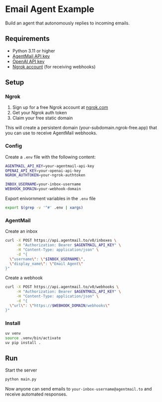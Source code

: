 # Email Agent Example

Build an agent that autonomously replies to incoming emails.

## Requirements

- Python 3.11 or higher
- [AgentMail API key](https://agentmail.io)
- [OpenAI API key](https://platform.openai.com)
- [Ngrok account](https://ngrok.com) (for receiving webhooks)

## Setup

### Ngrok

1. Sign up for a free Ngrok account at [ngrok.com](https://ngrok.com)
2. Get your Ngrok auth token
3. Claim your free static domain

This will create a persistent domain (your-subdomain.ngrok-free.app) that you can use to receive AgentMail webhooks.

### Config

Create a `.env` file with the following content:

```sh
AGENTMAIL_API_KEY=your-agentmail-api-key
OPENAI_API_KEY=your-openai-api-key
NGROK_AUTHTOKEN=your-ngrok-authtoken

INBOX_USERNAME=your-inbox-username
WEBHOOK_DOMAIN=your-webhook-domain
```

Export enivornment variables in the `.env` file

```sh
export $(grep -v '^#' .env | xargs)
```

### AgentMail

Create an inbox

```sh
curl -X POST https://api.agentmail.to/v0/inboxes \
     -H "Authorization: Bearer $AGENTMAIL_API_KEY" \
     -H "Content-Type: application/json" \
     -d "{
  \"username\": \"$INBOX_USERNAME\",
  \"display_name\": \"Email Agent\"
}"
```

Create a webhook

```sh
curl -X POST https://api.agentmail.to/v0/webhooks \
     -H "Authorization: Bearer $AGENTMAIL_API_KEY" \
     -H "Content-Type: application/json" \
     -d "{
  \"url\": \"https://$WEBHOOK_DOMAIN/webhooks\"
}"
```

### Install

```sh
uv venv
source .venv/bin/activate
uv pip install .
```

## Run

Start the server

```sh
python main.py
```

Now anyone can send emails to `your-inbox-username@agentmail.to` and receive automated responses.

